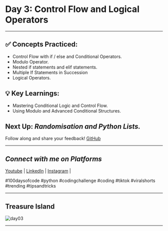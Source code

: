 # **Day 3: Control Flow and Logical Operators**
---
## ✅ **Concepts Practiced:**

- Control Flow with if / else and Conditional Operators.
- Modulo Operator.
- Nested if statements and elif statements.
- Multiple If Statements in Succession
- Logical Operators.

## **💡 Key Learnings:**

- Mastering Conditional Logic and Control Flow.
- Using Modulo and Advanced Conditional Structures.

## **Next Up:** *Randomisation and Python Lists.*

Follow along and share your feedback! 
[GitHub](https://github.com/Tharun200503)

---
## *Connect with me on Platforms*
[Youtube](https://www.youtube.com/@Tharun-AS) | 
[LinkedIn](https://www.linkedin.com/in/tharun-a-s-b45b8a2a8) | 
[Instagram](https://www.instagram.com/tharun_as_2005) | 

#100daysofcode #python #codingchallenge #coding #tiktok #viralshorts #trending #tipsandtricks

---  

## Treasure Island
![day03](https://user-images.githubusercontent.com/98851253/154304693-a3aa3a5a-e8f3-46b8-bcea-6f0884aad99c.gif)

---
